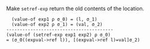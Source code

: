 Make `setref-exp` return the old contents of the location.

```
  (value-of exp1 ρ σ_0) = (l, σ_1)
  (value-of exp2 ρ σ_1) = (val, σ_2)
----------------------------------------
(value-of (setref-exp exp1 exp2) ρ σ_0)
= (σ_0((expval->ref l)), [(expval->ref l)=val]σ_2)
```
